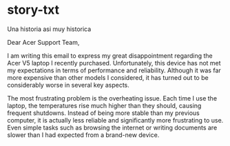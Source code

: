 # story-txt
Una historia asi muy historica

Dear Acer Support Team,

I am writing this email to express my great disappointment regarding the Acer V5 laptop I recently purchased. Unfortunately, this device has not met my expectations in terms of performance and reliability. Although it was far more expensive than other models I considered, it has turned out to be considerably worse in several key aspects.

The most frustrating problem is the overheating issue. Each time I use the laptop, the temperatures rise much higher than they should, causing frequent shutdowns. Instead of being more stable than my previous computer, it is actually less reliable and significantly more frustrating to use. Even simple tasks such as browsing the internet or writing documents are slower than I had expected from a brand-new device.